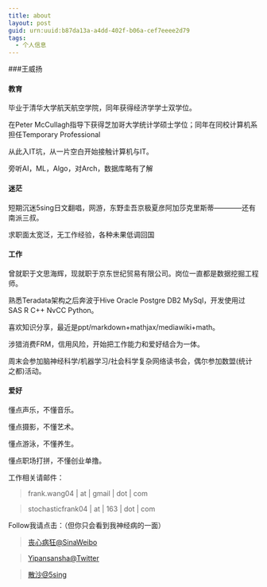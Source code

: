 ```yaml
---
title: about
layout: post
guid: urn:uuid:b87da13a-a4dd-402f-b06a-cef7eeee2d79
tags:
  - 个人信息
---
```


###王威扬

#### 教育

毕业于清华大学航天航空学院，同年获得经济学学士双学位。

在Peter McCullagh指导下获得芝加哥大学统计学硕士学位；同年在同校计算机系担任Temporary Professional

从此入IT坑，从一片空白开始接触计算机与IT。

旁听AI，ML，Algo，对Arch，数据库略有了解

#### 迷茫

短期沉迷5sing日文翻唱，网游，东野圭吾京极夏彦阿加莎克里斯蒂————还有南派三叔。

求职面太宽泛，无工作经验，各种未果低调回国

#### 工作

曾就职于文思海辉，现就职于京东世纪贸易有限公司。岗位一直都是数据挖掘工程师。

熟悉Teradata架构之后奔波于Hive Oracle Postgre DB2 MySql，开发使用过SAS R C++ NvCC Python。

喜欢知识分享，最近是ppt/markdown+mathjax/mediawiki+math。

涉猎消费FRM，信用风险，开始把工作能力和爱好结合为一体。

周末会参加脑神经科学/机器学习/社会科学复杂网络读书会，偶尔参加数盟(统计之都)活动。


#### 爱好

懂点声乐，不懂音乐。

懂点摄影，不懂艺术。

懂点游泳，不懂养生。

懂点职场打拼，不懂创业单撸。


工作相关请邮件：

> frank.wang04 | at | gmail | dot | com

> stochasticfrank04 | at | 163 | dot | com

Follow我请点击：（但你只会看到我神经病的一面）

> [丧心病狂@SinaWeibo](http://weibo.com/yipansansha)

> [Yipansansha@Twitter](https://twitter.com/yipansansha)

> [散沙@5sing](http://www.5sing.com/13163223/default.html)
